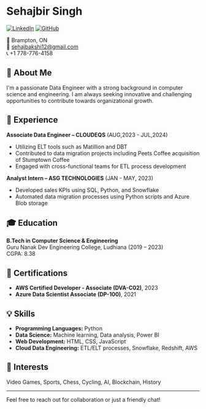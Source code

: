 # Sehajbir Singh

[![LinkedIn](https://img.shields.io/badge/LinkedIn-blue?style=flat-square&logo=linkedin&logoColor=white)](https://linkedin.com/in/sehajbir-singh-542b34207/)
[![GitHub](https://img.shields.io/badge/GitHub-black?style=flat-square&logo=github&logoColor=white)](https://github.com/Sehajbirsingh)

📍 Brampton, ON  
📧 [sehajbakshi12@gmail.com](mailto:sehajbakshi12@gmail.com)  
📞 +1 778-776-4158  

## 👋 About Me

I'm a passionate Data Engineer with a strong background in computer science and engineering. I am always seeking innovative and challenging opportunities to contribute towards organizational growth.

## 💼 Experience

**Associate Data Engineer – CLOUDEQS** (AUG,2023 - JUL,2024)  
- Utilizing ELT tools such as Matillion and DBT
- Contributed to data migration projects including Peets Coffee acquisition of Stumptown Coffee
- Engaged with cross-functional teams for ETL process development

**Analyst Intern – ASG TECHNOLOGIES** (JAN - MAY, 2023)  
- Developed sales KPIs using SQL, Python, and Snowflake
- Automated data migration processes using Python scripts and Azure Blob storage


## 🎓 Education

**B.Tech in Computer Science & Engineering**  
Guru Nanak Dev Engineering College, Ludhiana (2019 – 2023)  
CGPA: 8.38

## 🏅 Certifications

- **AWS Certified Developer - Associate (DVA-C02)**, 2023
- **Azure Data Scientist Associate (DP-100)**, 2021

## 💡 Skills

- **Programming Languages:** Python
- **Data Science:** Machine learning, Data analysis, Power BI
- **Web Development:** HTML, CSS, JavaScript
- **Cloud Data Engineering:** ETL/ELT processes, Snowflake, Redshift, AWS

## 🎯 Interests

Video Games, Sports, Chess, Cycling, AI, Blockchain, History

---

Feel free to reach out for collaboration or just a friendly chat!


